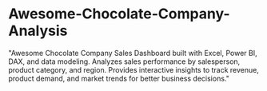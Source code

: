 # Awesome-Chocolate-Company-Analysis
"Awesome Chocolate Company Sales Dashboard built with Excel, Power BI, DAX, and data modeling. Analyzes sales performance by salesperson, product category, and region. Provides interactive insights to track revenue, product demand, and market trends for better business decisions."
